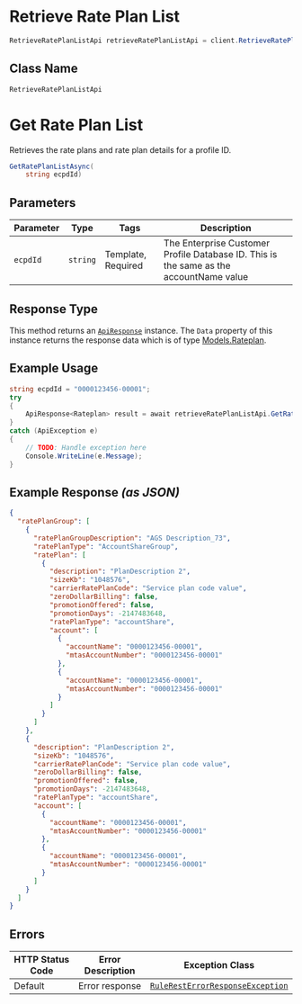 # Retrieve Rate Plan List

```csharp
RetrieveRatePlanListApi retrieveRatePlanListApi = client.RetrieveRatePlanListApi;
```

## Class Name

`RetrieveRatePlanListApi`


# Get Rate Plan List

Retrieves the rate plans and rate plan details for a profile ID.

```csharp
GetRatePlanListAsync(
    string ecpdId)
```

## Parameters

| Parameter | Type | Tags | Description |
|  --- | --- | --- | --- |
| `ecpdId` | `string` | Template, Required | The Enterprise Customer Profile Database ID. This is the same as the accountName value |

## Response Type

This method returns an [`ApiResponse`](../../doc/api-response.md) instance. The `Data` property of this instance returns the response data which is of type [Models.Rateplan](../../doc/models/rateplan.md).

## Example Usage

```csharp
string ecpdId = "0000123456-00001";
try
{
    ApiResponse<Rateplan> result = await retrieveRatePlanListApi.GetRatePlanListAsync(ecpdId);
}
catch (ApiException e)
{
    // TODO: Handle exception here
    Console.WriteLine(e.Message);
}
```

## Example Response *(as JSON)*

```json
{
  "ratePlanGroup": [
    {
      "ratePlanGroupDescription": "AGS Description_73",
      "ratePlanType": "AccountShareGroup",
      "ratePlan": [
        {
          "description": "PlanDescription 2",
          "sizeKb": "1048576",
          "carrierRatePlanCode": "Service plan code value",
          "zeroDollarBilling": false,
          "promotionOffered": false,
          "promotionDays": -2147483648,
          "ratePlanType": "accountShare",
          "account": [
            {
              "accountName": "0000123456-00001",
              "mtasAccountNumber": "0000123456-00001"
            },
            {
              "accountName": "0000123456-00001",
              "mtasAccountNumber": "0000123456-00001"
            }
          ]
        }
      ]
    },
    {
      "description": "PlanDescription 2",
      "sizeKb": "1048576",
      "carrierRatePlanCode": "Service plan code value",
      "zeroDollarBilling": false,
      "promotionOffered": false,
      "promotionDays": -2147483648,
      "ratePlanType": "accountShare",
      "account": [
        {
          "accountName": "0000123456-00001",
          "mtasAccountNumber": "0000123456-00001"
        },
        {
          "accountName": "0000123456-00001",
          "mtasAccountNumber": "0000123456-00001"
        }
      ]
    }
  ]
}
```

## Errors

| HTTP Status Code | Error Description | Exception Class |
|  --- | --- | --- |
| Default | Error response | [`RuleRestErrorResponseException`](../../doc/models/rule-rest-error-response-exception.md) |

